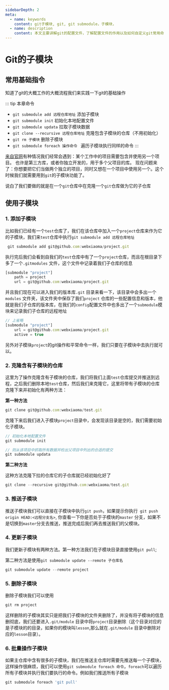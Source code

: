 ```yaml
---
sidebarDepth: 2
meta:
  - name: keywords
    content: git子模块, git, git submodule，子模块，
  - name: description
    content: 本文主要讲解git的配置文件，了解配置文件的作用以及如何自定义git常用命令，来方便我们使用git管理项目
---
```



# Git的子模块

## 常用基础指令

知道了git的大概工作的大概流程我们来实践一下git的基础操作

::: tip 本章命令
-  `git submodule add 远程仓库地址` 添加子模块
-  `git submodule init` 初始化本地配置文件
-  `git submodule updata` 拉取子模块数据
-  `git clone --recursive 远程仓库地址` 克隆包含子模块的仓库（不用初始化）
-  `git rm 子模块` 删除子模块
-  `git submodule foreach 操作命令 ` 遍历子模块执行同样的命令
:::

[来自官网](https://git-scm.com/book/zh/v2/Git-%E5%B7%A5%E5%85%B7-%E5%AD%90%E6%A8%A1%E5%9D%97)有种情况我们经常会遇到：某个工作中的项目需要包含并使用另一个项目。 也许是第三方库，或者你独立开发的，用于多个父项目的库。 现在问题来了：你想要把它们当做两个独立的项目，同时又想在一个项目中使用另一个。这个时候我们就需要用到`git`的子模块功能了。

说白了我们要做的就是在一个`git`仓库中在克隆一个`git`仓库做为它的子仓库


## 使用子模块


### 1. 添加子模块

比如我们已经有一个`test`仓库了，我们在该仓库中加入一个`project`仓库来作为它的子模块，我们来`test`仓库中执行`git submodule add 远程仓库地址`

```js
 git submodule add git@github.com:webxiaoma/project.git
```

执行完后我们会看到自我们的`test`仓库中有了一个`project`仓库，而且在根目录下多了一个`.gitmodules` 文件，这个文件中记录着我们子仓库的信息

```js
[submodule "project"]
	path = project
	url = git@github.com:webxiaoma/project.git
```

并且我们现在可以进入我们的版本库`.git` 目录来看一下，该目录中会多出一个`modules` 文件夹，该文件夹中保存了我们`project` 仓库的一些配置信息和版本，他就是我们子仓库的版本库，在我们的`config`配置文件中也多出了一个`submodule`模块来记录我们子仓库的远程地址

```js
// 上省略
[submodule "project"]
	url = git@github.com:webxiaoma/project.git
	active = true
```

另外对子模块`project`的git操作和平常命令一样，我们只要在子模块中去执行就可以。


### 2. 克隆含有子模块的仓库

这里为了操作克隆含有子模块的仓库，我们将我们上面`test`仓库提交并推送到远程，之后我们删除本地`test`仓库，然后我们来克隆它，这里将带有子模块的仓库克隆下来并初始化有两种方法：


**第一种方法**


```js
git clone git@github.com:webxiaoma/test.git
```

克隆下来后我们进入子模块`project`目录中，会发现该目录是空的，我们需要初始化子模块。

```js
// 初始化本地配置文件
git submodule init

// 则从该项目中抓取所有数据并检出父项目中列出的合适的提交
git submodule updata
```

**第二种方法**

这种方法克隆下拉的仓库它的子仓库就已经初始化好了
```js
git clone --recursive git@github.com:webxiaoma/test.git
```
### 3. 推送子模块

推送子模块我们可以直接在子模块中执行`git push`，如果提示你执行` git push origin HEAD:<远程分支名>`, 你查看一下你是否处于子模块的`master` 分支，如果不是切换到`master`分支去推送，推送完成后我们再去推送我们的父模块。


### 4. 更新子模块

我们更新子模块有两种方法。第一种方法我们在子模块目录直接使用`git pull`;

第二种方法是使用`git submodule update --remote 子仓库名`

```js
git submodule update --remote project
```

### 5. 删除子模块

删除子模块我们可以使用

```js
git rm project
```
这样删除的子模块其实只是把我们子模块的文件夹删除了，并没有将子模块的信息删彻底，我们还要进入`.git/module` 目录中将`project`目录删除（这个目录对应的是子模块的的目录，如果你的模块叫`lesson`,那么就在`.git/module` 目录中删除对应的`lesson`目录）。



### 6. 批量操作子模块

如果主仓库中含有很多的子模块，我们在推送主仓库时需要先推送每一个子模块，这样操作很麻烦，我们可以使用`git submodule foreach 命令`，`foreach`可以遍历所有子模块并执行我们要执行的命令。例如我们推送所有子模块

```js
git submodule foreach 'git pull'
```